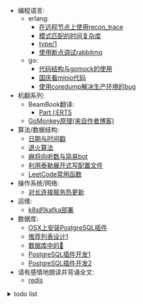   - 编程语言:
    - erlang:
        - [在远程节点上使用recon_trace](docs/erlang/recon_trace.md)
        - [模式匹配的时间复杂度](docs/erlang/match_spec.md)
        - [type/1](docs/erlang/type.md)
        - [使用断点调试rabbitmq](docs/erlang/使用断点调试rabbitmq.md)
    - go:
        - [代码结构与gomock的使用](docs/go/gomock.md)
        - [国庆看minio代码](docs/go/minio.md)
        - [使用coredump解决生产环境的bug](docs/go/使用coredump解决生产环境的bug.md)
  - 机翻系列:
      - BeamBook翻译:
          - [Part I:ERTS](docs/erlang/beambook/ERTS_1.md)
      - [GoMonkey原理(来自作者博客)](docs/doc/gomonkey.md)
  - 算法/数据结构:
      - [日期与时间戳](docs/algorithm/timestamp.md)
      - [退火算法](docs/algorithm/sa.md)
      - [麻将向听数与简易bot](docs/mahjong/向听数.md)
      - [利用泰勒展开式写配置文件](docs/algorithm/taylor.md)
      - [LeetCode常用函数](codes/leetcode_utils.py)
  - 操作系统/网络:
      - [对长连接服务热更新](https://github.com/mmooyyii/mmooyyii/tree/master/codes/share_socket)
  - 运维:
      - [k8s的kafka部署](codes/kafka.yml)
  - 数据库:
      - [OSX上安装PostgreSQL插件](docs/database/postgresql_plugin.md)
      - [推荐列表设计1](docs/database/tiplist1.md)
      - [数据库中的🌲](docs/database/tree.md)
      - [PostgreSQL插件开发1](docs/database/pg_plugin_1.md)
      - [PostgreSQL插件开发2](docs/database/pg_plugin_2.md)
  - 请有感情地朗读并背诵全文:
      - [redis](docs/八股文/redis.md)
      
      

<details>
<summary>todo list</summary>

- [R🌲](docs/data_structure/rtree.md)
- [制作一个cheat engine]()
- [switch游戏加速器]()
- [PostgreSQL插件开发1.1](docs/database/pg_plugin_1.1.md)
- [crit bit tree-未完成](docs/data_structure/crit_bit_tree.md)
- [推荐列表设计2-未完成](docs/database/tiplist2.md)
- [PostgreSQL插件开发0-未完成](docs/database/pg_plugin_0.md) 
- [PostgreSQL插件开发3-未完成](docs/database/pg_plugin_3.md) 
- [PostgreSQL插件开发4-未完成](docs/database/pg_plugin_4.md) 
- [PostgreSQL插件开发5-未完成](docs/database/pg_plugin_5.md) 
- [PostgreSQL插件开发6-未完成](docs/database/pg_plugin_6.md)
</details>


